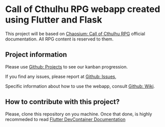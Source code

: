 # Call of Cthulhu RPG webapp created using Flutter and Flask

This project will be based on [Chaosium: Call of Cthulhu RPG](https://www.chaosium.com/call-of-cthulhu-rpg/) official documentation. All RPG content is reserved to them.

## Project information

Please use [Github: Projects](https://github.com/jsperafico/call_cthulhu/projects) to see our kanban progression.

If you find any issues, please report at [Github: Issues](https://github.com/jsperafico/call_cthulhu/issues),

Specific information about how to use the webapp, consult [Github: Wiki](https://github.com/jsperafico/call_cthulhu/wiki).

## How to contribute with this project?

Please, clone this repository on you machine.
Once that done, is highly recommeded to read [Flutter DevContainer Documentation](flutter/README.md)